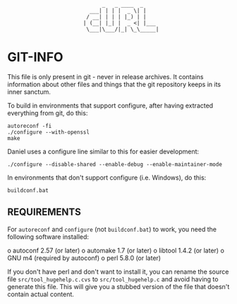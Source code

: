                                   _   _ ____  _
                              ___| | | |  _ \| |
                             / __| | | | |_) | |
                            | (__| |_| |  _ <| |___
                             \___|\___/|_| \_\_____|

# GIT-INFO

This file is only present in git - never in release archives. It contains
information about other files and things that the git repository keeps in its
inner sanctum.

To build in environments that support configure, after having extracted
everything from git, do this:

    autoreconf -fi
    ./configure --with-openssl
    make

Daniel uses a configure line similar to this for easier development:

    ./configure --disable-shared --enable-debug --enable-maintainer-mode

In environments that don't support configure (i.e. Windows), do this:

    buildconf.bat

## REQUIREMENTS

For `autoreconf` and `configure` (not `buildconf.bat`) to work, you need the
following software installed:

 o autoconf 2.57  (or later)
 o automake 1.7   (or later)
 o libtool  1.4.2 (or later)
 o GNU m4 (required by autoconf)
 o perl 5.8.0 (or later)

If you don't have perl and don't want to install it, you can rename the source
file `src/tool_hugehelp.c.cvs` to `src/tool_hugehelp.c` and avoid having to
generate this file. This will give you a stubbed version of the file that
doesn't contain actual content.
